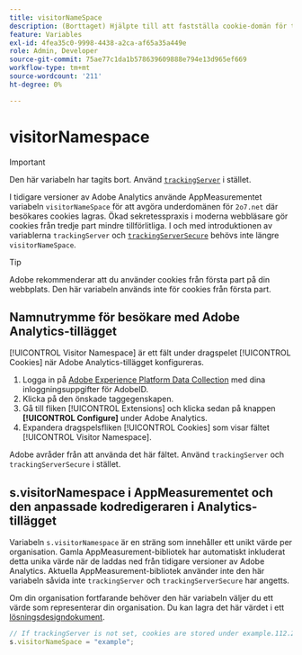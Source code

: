 ```yaml
---
title: visitorNameSpace
description: (Borttaget) Hjälpte till att fastställa cookie-domän för tredje part.
feature: Variables
exl-id: 4fea35c0-9998-4438-a2ca-af65a35a449e
role: Admin, Developer
source-git-commit: 75ae77c1da1b578639609888e794e13d965ef669
workflow-type: tm+mt
source-wordcount: '211'
ht-degree: 0%

---
```


# visitorNamespace

>[!IMPORTANT]
>
>Den här variabeln har tagits bort. Använd [`trackingServer`](trackingserver.md) i stället.

I tidigare versioner av Adobe Analytics använde AppMeasurementet variabeln `visitorNameSpace` för att avgöra underdomänen för `2o7.net` där besökares cookies lagras. Ökad sekretesspraxis i moderna webbläsare gör cookies från tredje part mindre tillförlitliga. I och med introduktionen av variablerna `trackingServer` och [`trackingServerSecure`](trackingserversecure.md) behövs inte längre `visitorNameSpace`.

>[!TIP]
>
>Adobe rekommenderar att du använder cookies från första part på din webbplats. Den här variabeln används inte för cookies från första part.

## Namnutrymme för besökare med Adobe Analytics-tillägget

[!UICONTROL Visitor Namespace] är ett fält under dragspelet [!UICONTROL Cookies] när Adobe Analytics-tillägget konfigureras.

1. Logga in på [Adobe Experience Platform Data Collection](https://experience.adobe.com/data-collection) med dina inloggningsuppgifter för AdobeID.
2. Klicka på den önskade taggegenskapen.
3. Gå till fliken [!UICONTROL Extensions] och klicka sedan på knappen **[!UICONTROL Configure]** under Adobe Analytics.
4. Expandera dragspelsfliken [!UICONTROL Cookies] som visar fältet [!UICONTROL Visitor Namespace].

Adobe avråder från att använda det här fältet. Använd `trackingServer` och `trackingServerSecure` i stället.

## s.visitorNamespace i AppMeasurementet och den anpassade kodredigeraren i Analytics-tillägget

Variabeln `s.visitorNamespace` är en sträng som innehåller ett unikt värde per organisation. Gamla AppMeasurement-bibliotek har automatiskt inkluderat detta unika värde när de laddas ned från tidigare versioner av Adobe Analytics. Aktuella AppMeasurement-bibliotek använder inte den här variabeln såvida inte `trackingServer` och `trackingServerSecure` har angetts.

Om din organisation fortfarande behöver den här variabeln väljer du ett värde som representerar din organisation. Du kan lagra det här värdet i ett [lösningsdesigndokument](../../prepare/solution-design.md).

```js
// If trackingServer is not set, cookies are stored under example.112.2o7.net
s.visitorNameSpace = "example";
```
